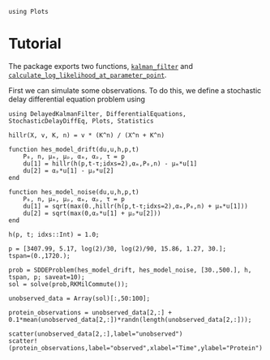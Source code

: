 ```@setup tutorial
using Plots
```

# Tutorial

The package exports two functions, [`kalman_filter`](@ref) and [`calculate_log_likelihood_at_parameter_point`](@ref).

First we can simulate some observations. To do this, we define a stochastic delay differential equation problem using 

```@example tutorial
using DelayedKalmanFilter, DifferentialEquations, StochasticDelayDiffEq, Plots, Statistics

hillr(X, v, K, n) = v * (K^n) / (X^n + K^n)

function hes_model_drift(du,u,h,p,t)
    P₀, n, μₘ, μₚ, αₘ, αₚ, τ = p
    du[1] = hillr(h(p,t-τ;idxs=2),αₘ,P₀,n) - μₘ*u[1]
    du[2] = αₚ*u[1] - μₚ*u[2]
end

function hes_model_noise(du,u,h,p,t)
    P₀, n, μₘ, μₚ, αₘ, αₚ, τ = p
    du[1] = sqrt(max(0.,hillr(h(p,t-τ;idxs=2),αₘ,P₀,n) + μₘ*u[1]))
    du[2] = sqrt(max(0,αₚ*u[1] + μₚ*u[2]))
end

h(p, t; idxs::Int) = 1.0;

p = [3407.99, 5.17, log(2)/30, log(2)/90, 15.86, 1.27, 30.];
tspan=(0.,1720.);

prob = SDDEProblem(hes_model_drift, hes_model_noise, [30.,500.], h, tspan, p; saveat=10);
sol = solve(prob,RKMilCommute());

unobserved_data = Array(sol)[:,50:100];

protein_observations = unobserved_data[2,:] + 0.1*mean(unobserved_data[2,:])*randn(length(unobserved_data[2,:]));

scatter(unobserved_data[2,:],label="unobserved")
scatter!(protein_observations,label="observed",xlabel="Time",ylabel="Protein")
```